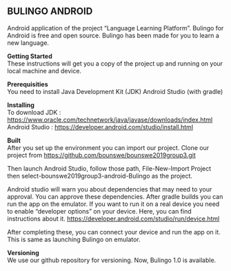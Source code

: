 <h2>BULINGO ANDROID</h2>

Android application of the project “Language Learning Platform”. Bulingo for Android is free and open source. Bulingo has been made for you to learn a new language.

**Getting Started** <br>
These instructions will get you a copy of the project up and running on your local machine and device.

**Prerequisities**<br>
You need to install
	Java Development Kit (JDK)
	Android Studio (with gradle)
	
**Installing**<br>
 To download 
JDK : https://www.oracle.com/technetwork/java/javase/downloads/index.html   <br>
Android Studio : https://developer.android.com/studio/install.html

**Built**<br>
After you set up the environment you can import our project. Clone our project from 
https://github.com/bounswe/bounswe2019group3.git

Then launch Android Studio, follow those path,
File-New-Import Project then select-bounswe2019group3-android-Bulingo as the project.

Android studio will warn you about dependencies that may need to your approval. You can approve these dependencies. 
After gradle builds you can run the app on the emulator. 
If you want to run it on a real device you need to enable “developer options” on your device.
Here, you can find instructions about it.
https://developer.android.com/studio/run/device.html

After completing these, you can connect your device and run the app on it. This is same as launching Bulingo on emulator.

**Versioning**<br>
We use our github repository for versioning. Now, Bulingo 1.0 is available.

